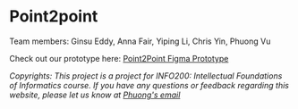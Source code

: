 # Point2point
Team members: Ginsu Eddy, Anna Fair, Yiping Li, Chris Yin, Phuong Vu


Check out our prototype here: [Point2Point Figma Prototype](https://www.figma.com/proto/S6CQwNrzy5p2p5E6fPnQs3wO/Point2Point?node-id=0%3A1&scaling=scale-down)

*Copyrights: This project is a project for INFO200: Intellectual Foundations of Informatics course. If you have any questions or feedback regarding this website, please let us know at [Phuong's email](mailto:prokhanhphuong@gmail.com)* 
